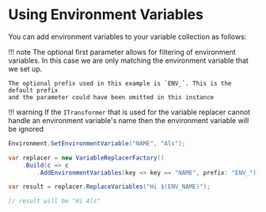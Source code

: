 # Using Environment Variables

You can add environment variables to your variable collection as follows:

!!! note
    The optional first parameter allows for filtering of environment variables.
    In this case we are only matching the environment variable that we set up.

    The optional prefix used in this example is `ENV_`. This is the default prefix
    and the parameter could have been omitted in this instance

!!! warning
    If the `ITransformer` that is used for the variable replacer
    cannot handle an environment variable's name then the environment
    variable will be ignored

```csharp { data-fiddle="DMvr5v" }
Environment.SetEnvironmentVariable("NAME", "Als");

var replacer = new VariableReplacerFactory()
    .Build(c => c
        .AddEnvironmentVariables(key => key == "NAME", prefix: "ENV_"));

var result = replacer.ReplaceVariables("Hi $(ENV_NAME)");

// result will be "Hi Als"
```